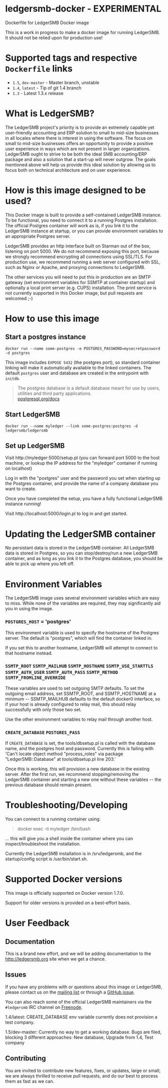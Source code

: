 # ledgersmb-docker - EXPERIMENTAL
Dockerfile for LedgerSMB Docker image

This is a work in progress to make a docker image for running LedgerSMB. It should not be relied upon for production use!

# Supported tags and respective `Dockerfile` links

-	`1.5`, `dev-master` - Master branch, unstable
- `1.4`, `latest` - Tip of git 1.4 branch
- `1.3` - Latest 1.3.x release


# What is LedgerSMB?
The LedgerSMB project's priority is to provide an extremely capable yet user-friendly accounting and ERP solution to small to mid-size businesses in all locales where there is interest in using the software. The focus on small to mid-size businesses offers an opportunity to provide a positive user experience in ways which are not present in larger organizations. LedgerSMB ought to strive to be both the ideal SMB accounting/ERP package and also a solution that a start-up will never outgrow. The goals mentioned above will help us provide this ideal solution by allowing us to focus both on technical architecture and on user experience.


# How is this image designed to be used?

This Docker image is built to provide a self-contained LedgerSMB instance. To be functional, you need to connect it to a running Postgres installation. The official Postgres container will work as is, if you link it to the LedgerSMB instance at startup, or you can provide environment variables to an appropriate Postgres server.

LedgerSMB provides an http interface built on Starman out of the box, listening on port 5000. We do not recommend exposing this port, because we strongly recommend encrypting all connections using SSL/TLS. For production use, we recommend running a web server configured with SSL, such as Nginx or Apache, and proxying connections to LedgerSMB.

The other services you will need to put this in production are an SMTP gateway (set environment variables for SSMTP at container startup) and optionally a local print server (e.g. CUPS) installation. The print service is not currently supported in this Docker image, but pull requests are welcomed ;-)


# How to use this image

## Start a postgres instance

	docker run --name some-postgres -e POSTGRES_PASSWORD=mysecretpassword -d postgres

This image includes `EXPOSE 5432` (the postgres port), so standard container linking will make it automatically available to the linked containers. The default `postgres` user and database are created in the entrypoint with `initdb`.

> The postgres database is a default database meant for use by users, utilities and third party applications.  
> [postgresql.org/docs](http://www.postgresql.org/docs/9.3/interactive/app-initdb.html)

## Start LedgerSMB

	docker run --name myledger --link some-postgres:postgres -d ledgersmb/ledgersmb

## Set up LedgerSMB

Visit http://myledger:5000/setup.pl (you can forward port 5000 to the host machine, or lookup the IP address for the "myledger" container if running on localhost)

Log in with the "postgres" user and the password you set when starting up the Postgres container, and provide the name of a company database you want to create.

Once you have completed the setup, you have a fully functional LedgerSMB instance running!

Visit http://localhost:5000/login.pl to log in and get started.

# Updating the LedgerSMB container

No persistant data is stored in the LedgerSMB container. All LedgerSMB data is stored in Postgres, so you can stop/destroy/run a new LedgerSMB container, and as long as you link it to the Postgres database, you should be able to pick up where you left off.

# Environment Variables

The LedgerSMB image uses several environment variables which are easy to miss. While none of the variables are required, they may significantly aid you in using the image.

### `POSTGRES_HOST` = 'postgres'

This environment variable is used to specify the hostname of the Postgres server. The default is "postgres", which will find the container linked in.

If you set this to another hostname, LedgerSMB will attempt to connect to that hostname instead.

### `SSMTP_ROOT` `SSMTP_MAILHUB` `SSMTP_HOSTNAME` `SSMTP_USE_STARTTLS` `SSMTP_AUTH_USER` `SSMTP_AUTH_PASS` `SSMTP_METHOD` `SSMTP_FROMLINE_OVERRIDE`

These variables are used to set outgoing SMTP defaults. To set the outgoing email address, set SSMTP_ROOT, and SSMTP_HOSTNAME at a minimum -- SSMTP_MAILHUB defaults to the default docker0 interface, so if your host is already configured to relay mail, this should relay successfully with only those two set.

Use the other environment variables to relay mail through another host.

### `CREATE_DATABASE` `POSTGRES_PASS`

If `CREATE_DATABASE` is set, the tools/dbsetup.pl is called with the database name, and the postgres host and password. Currently this is failing with 'Can't locate object method "process_roles" via package "LedgerSMB::Database" at tools/dbsetup.pl line 203.'

Once this is working, this will provision a new database in the existing server. After the first run, we recommend stopping/removing the LedgerSMB container and starting a new one without these variables -- the previous database should remain present.

# Troubleshooting/Developing

You can connect to a running container using:

> docker exec -ti myledger /bin/bash

... this will give you a shell inside the container where you can inspect/troubleshoot the installation.

Currently the LedgerSMB installation is in /srv/ledgersmb, and the startup/config script is /usr/bin/start.sh.


# Supported Docker versions

This image is officially supported on Docker version 1.7.0.

Support for older versions is provided on a best-effort basis.

# User Feedback

## Documentation

This is a brand new effort, and we will be adding documentation to the http://ledgersmb.org site when we get a chance.

## Issues

If you have any problems with or questions about this image or LedgerSMB, please contact us on the [mailing list](http://ledgersmb.org/topic/support/mailing-lists-rss-and-nntp-feeds) or through a [GitHub issue](https://github.com/ledgersmb/ledgersmb-docker/issues).

You can also reach some of the official LedgerSMB maintainers via the `#ledgersmb` IRC channel on [Freenode](https://freenode.net).

1.4/latest: CREATE_DATABASE env variable currently does not provision a test company.

1.5/dev-master: Currently no way to get a working database. Bugs are filed, blocking 3 different approaches: New database, Upgrade from 1.4, Test company

## Contributing

You are invited to contribute new features, fixes, or updates, large or small; we are always thrilled to receive pull requests, and do our best to process them as fast as we can.
